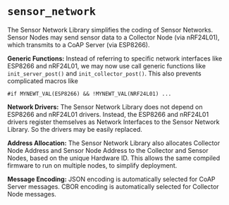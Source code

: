# `sensor_network`

The Sensor Network Library simplifies the coding of Sensor Networks.  Sensor Nodes may send sensor data to a Collector Node (via nRF24L01), which transmits to a CoAP Server (via ESP8266). 

<b>Generic Functions:</b> Instead of referring to specific network interfaces like ESP8266 and nRF24L01,
we may now use call generic functions like `init_server_post()` and `init_collector_post()`.
This also prevents complicated macros like

`#if MYNEWT_VAL(ESP8266) && !MYNEWT_VAL(NRF24L01) ...`

<b>Network Drivers:</b> The Sensor Network Library does not depend on ESP8266 and nRF24L01 drivers.
Instead, the ESP8266 and nRF24L01 drivers register themselves as Network Interfaces
to the Sensor Network Library.  So the drivers may be easily replaced.

<b>Address Allocation:</b> The Sensor Network Library also allocates Collector Node Address and Sensor Node Address
to the Collector and Sensor Nodes, based on the unique Hardware ID.  This allows the same
compiled firmware to run on multiple nodes, to simplify deployment.

<b>Message Encoding:</b> JSON encoding is automatically selected for CoAP Server messages. CBOR encoding is
automatically selected for Collector Node messages.
